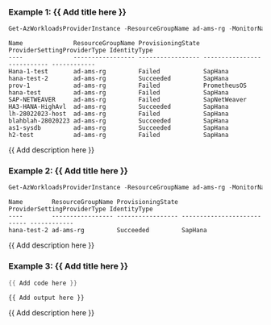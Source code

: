 ### Example 1: {{ Add title here }}
```powershell
Get-AzWorkloadsProviderInstance -ResourceGroupName ad-ams-rg -MonitorName ad-ams
```

```output
Name              ResourceGroupName ProvisioningState ProviderSettingProviderType IdentityType
----              ----------------- ----------------- --------------------------- ------------
Hana-1-test       ad-ams-rg         Failed            SapHana
hana-test-2       ad-ams-rg         Succeeded         SapHana
prov-1            ad-ams-rg         Failed            PrometheusOS
hana-test         ad-ams-rg         Failed            SapHana
SAP-NETWEAVER     ad-ams-rg         Failed            SapNetWeaver
HA3-HANA-HighAvl  ad-ams-rg         Succeeded         SapHana
lh-28022023-host  ad-ams-rg         Failed            SapHana
blahblah-28020223 ad-ams-rg         Succeeded         SapHana
as1-sysdb         ad-ams-rg         Succeeded         SapHana
h2-test           ad-ams-rg         Failed            SapHana
```

{{ Add description here }}

### Example 2: {{ Add title here }}
```powershell
Get-AzWorkloadsProviderInstance -ResourceGroupName ad-ams-rg -MonitorName ad-ams -Name hana-test-2
```

```output
Name        ResourceGroupName ProvisioningState ProviderSettingProviderType IdentityType
----        ----------------- ----------------- --------------------------- ------------
hana-test-2 ad-ams-rg         Succeeded         SapHana
```

{{ Add description here }}

### Example 3: {{ Add title here }}
```powershell
{{ Add code here }}
```

```output
{{ Add output here }}
```

{{ Add description here }}